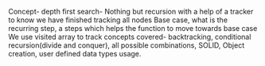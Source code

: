 Concept- depth first search- Nothing but recursion with a help of a tracker to know we have finished tracking all nodes
Base case, what is the recurring step, a steps which helps the function to move towards base case
We use visited array to track 
concepts covered- backtracking, conditional recursion(divide and conquer), all possible combinations, SOLID, Object creation, user defined data types usage. 
